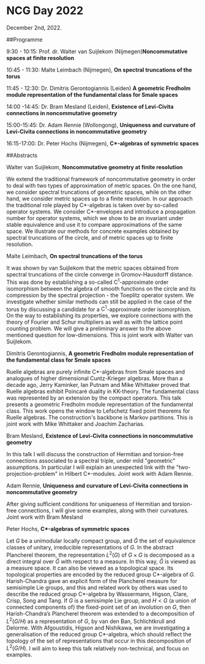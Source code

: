 # NCG Day 2022

December 2nd, 2022. 

##Programme

9:30 - 10:15: Prof. dr. Walter van Suijlekom (Nijmegen)__Noncommutative spaces at finite resolution__

10:45 - 11:30: Malte Leimbach (Nijmegen), __On spectral truncations of the torus__

11:45 - 12:30: Dr. Dimitris Gerontogiannis (Leiden) __A geometric Fredholm module representation of the fundamental class for Smale spaces__

14:00 -14:45: Dr. Bram Mesland (Leiden), __Existence of Levi-Civita connections in noncommutative geometry__

15:00-15:45: Dr. Adam Rennie (Wollongong), __Uniqueness and curvature of Levi-Civita connections in noncommutative geometry__

16:15-17:00: Dr. Peter Hochs (Nijmegen), __C*-algebras of symmetric spaces__


##Abstracts

Walter van Suijlekom, __Noncommutative geometry at finite resolution__

We extend the traditional framework of noncommutative geometry in order to deal with two types of approximation of metric spaces. On the one hand, we consider spectral truncations of geometric spaces, while on the other hand, we consider metric spaces up to a finite resolution. In our approach the traditional role played by C*-algebras is taken over by so-called operator systems. We consider C*-envelopes and introduce a propagation number for operator systems, which we show to be an invariant under stable equivalence and use it to compare approximations of the same space. We illustrate our methods for concrete examples obtained by spectral truncations of the circle, and of metric spaces up to finite resolution.

Malte Leimbach, __On spectral truncations of the torus__

It was shown by van Suijlekom that the metric spaces obtained from spectral truncations of the circle converge in Gromov-Hausdorff 
distance. This was done by establishing a so-called  $\mathrm{C}^1$-approximate order isomorphism between the algebra of 
smooth functions on the circle and its compression by the spectral 
projection - the Toeplitz operator system. We investigate whether 
similar methods can still be applied in the case of the torus by 
discussing a candidate for a $\mathrm{C}^1$-approximate order
isomorphism. On the way to establishing its properties, we explore 
connections with the theory of Fourier and Schur multipliers as well as 
with the lattice point counting problem. We will give a preliminary 
answer to the above mentioned question for low-dimensions. This is joint 
work with Walter van Suijlekom.

Dimitris Gerontogiannis, __A geometric Fredholm module representation of the fundamental class for Smale spaces__

Ruelle algebras are purely infinite C*-algebras from Smale spaces and analogues of higher dimensional Cuntz-Krieger algebras. More than a decade ago, Jerry Kaminker, Ian Putnam and Mike Whittaker proved that Ruelle algebras exhibit Poincaré duality in KK-theory. The fundamental class was represented by an extension by the compact operators. This talk presents a geometric Fredholm module representation of the fundamental class. This work opens the window to Lefschetz fixed point theorems for Ruelle algebras. The construction's backbone is Markov partitions. This is joint work with Mike Whittaker and Joachim Zacharias. 

Bram Mesland, __Existence of Levi-Civita connections in noncommutative geometry__

In this talk I will discuss the construction of Hermitian and torsion-free connections associated to a spectral triple, under mild "geometric" assumptions. In particular I will explain an unexpected link with the "two-projection-problem" in Hilbert C*-modules. Joint work with Adam Rennie.

Adam Rennie, __Uniqueness and curvature of Levi-Civita connections in noncommutative geometry__

After giving sufficient conditions for uniqueness of Hermitian and torsion-free connections, I will give some examples, along with their curvatures. Joint work with Bram Mesland

Peter Hochs, __C*-algebras of symmetric spaces__

Let $G$ be a unimodular locally compact group, and $\hat G$ the set of equivalence classes of unitary, irreducible representations of $G$. In the abstract Plancherel theorem, the representation $L^2(G)$ of $G \times G$ is decomposed as a direct integral over $\hat G$ with respect to a measure. In this way, $\hat G$ is viewed as a measure space. It can also be viewed as a topological space. Its topological properties are encoded by the reduced group C*-algebra of $G$. Harish-Chandra gave an explicit form of the Plancherel measure for semisimple Lie groups, and this and related work by others was used to describe the reduced group C*-algebra by Wassermann, Higson, Clare, Crisp, Song and Tang. If $G$ is a semisimple Lie group, and $H<G$ (a union of connected components of) the fixed-point set of an involution on $G$, then Harish-Chandra’s Plancherel theorem was extended to a decomposition of $L^2(G/H)$ as a representation of $G$, by van den Ban, Schlichtkrull and Delorme. With Afgoustidis, Higson and Nishikawa, we are investigating a generalisation of the reduced group C*-algebra, which should reflect the topology of the set of representations that occur in this decomposition of $L^2(G/H)$. I will aim to keep this talk relatively non-technical, and focus on examples.




